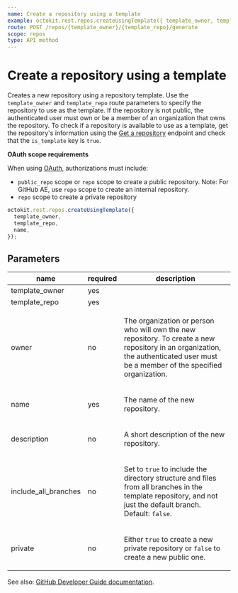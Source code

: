 ```yaml
---
name: Create a repository using a template
example: octokit.rest.repos.createUsingTemplate({ template_owner, template_repo, name })
route: POST /repos/{template_owner}/{template_repo}/generate
scope: repos
type: API method
---
```


# Create a repository using a template

Creates a new repository using a repository template. Use the `template_owner` and `template_repo` route parameters to specify the repository to use as the template. If the repository is not public, the authenticated user must own or be a member of an organization that owns the repository. To check if a repository is available to use as a template, get the repository's information using the [Get a repository](https://docs.github.com/enterprise-cloud@latest//rest/reference/repos#get-a-repository) endpoint and check that the `is_template` key is `true`.

**OAuth scope requirements**

When using [OAuth](https://docs.github.com/enterprise-cloud@latest//apps/building-oauth-apps/understanding-scopes-for-oauth-apps/), authorizations must include:

- `public_repo` scope or `repo` scope to create a public repository. Note: For GitHub AE, use `repo` scope to create an internal repository.
- `repo` scope to create a private repository

```js
octokit.rest.repos.createUsingTemplate({
  template_owner,
  template_repo,
  name,
});
```

## Parameters

<table>
  <thead>
    <tr>
      <th>name</th>
      <th>required</th>
      <th>description</th>
    </tr>
  </thead>
  <tbody>
    <tr><td>template_owner</td><td>yes</td><td>

</td></tr>
<tr><td>template_repo</td><td>yes</td><td>

</td></tr>
<tr><td>owner</td><td>no</td><td>

The organization or person who will own the new repository. To create a new repository in an organization, the authenticated user must be a member of the specified organization.

</td></tr>
<tr><td>name</td><td>yes</td><td>

The name of the new repository.

</td></tr>
<tr><td>description</td><td>no</td><td>

A short description of the new repository.

</td></tr>
<tr><td>include_all_branches</td><td>no</td><td>

Set to `true` to include the directory structure and files from all branches in the template repository, and not just the default branch. Default: `false`.

</td></tr>
<tr><td>private</td><td>no</td><td>

Either `true` to create a new private repository or `false` to create a new public one.

</td></tr>
  </tbody>
</table>

See also: [GitHub Developer Guide documentation](https://docs.github.com/enterprise-cloud@latest//rest/reference/repos#create-a-repository-using-a-template).
